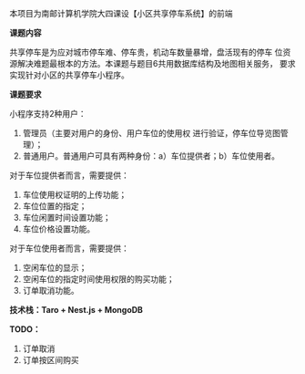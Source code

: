 本项目为南邮计算机学院大四课设【小区共享停车系统】的前端

**课题内容**

共享停车是为应对城市停车难、停车贵，机动车数量暴增，盘活现有的停车
位资源解决难题最根本的方法。本课题与题目6共用数据库结构及地图相关服务，
要求实现针对小区的共享停车小程序。

**课题要求**

小程序支持2种用户：
1. 管理员（主要对用户的身份、用户车位的使用权
进行验证，停车位导览图管理）；
2. 普通用户。普通用户可具有两种身份：a）车位提供者；b）车位使用者。

对于车位提供者而言，需要提供：
  1. 车位使用权证明的上传功能；
  2. 车位位置的指定；
  3. 车位闲置时间设置功能；
  4. 车位价格设置功能。
    

对于车位使用者而言，需要提供：
  1. 空闲车位的显示；
  2. 空闲车位的指定时间使用权限的购买功能；
  3. 订单取消功能。

**技术栈：Taro + Nest.js + MongoDB**

**TODO：**
1. 订单取消
2. 订单按区间购买
